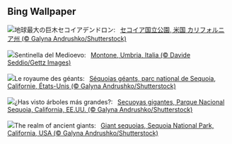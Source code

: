 ## Bing Wallpaper
![](https://www.bing.com/th?id=OHR.GiantSequoias_JA-JP1712203970_UHD.jpg&w=1000)地球最大の巨木セコイアデンドロン:&nbsp;&ensp;[セコイア国立公園, 米国 カリフォルニア州 (© Galyna Andrushko/Shutterstock)](https://www.bing.com/th?id=OHR.GiantSequoias_JA-JP1712203970_UHD.jpg)
<br><br/>
![](https://www.bing.com/th?id=OHR.FestivalMedioevo_IT-IT1145169158_UHD.jpg&w=1000)Sentinella del Medioevo:&nbsp;&ensp;[Montone, Umbria, Italia (© Davide Seddio/Gettz Images)](https://www.bing.com/th?id=OHR.FestivalMedioevo_IT-IT1145169158_UHD.jpg)
<br><br/>
![](https://www.bing.com/th?id=OHR.GiantSequoias_FR-FR6286299520_UHD.jpg&w=1000)Le royaume des géants:&nbsp;&ensp;[Séquoias géants, parc national de Sequoia, Californie, États-Unis (© Galyna Andrushko/Shutterstock)](https://www.bing.com/th?id=OHR.GiantSequoias_FR-FR6286299520_UHD.jpg)
<br><br/>
![](https://www.bing.com/th?id=OHR.GiantSequoias_ES-ES6715324180_UHD.jpg&w=1000)¿Has visto árboles más grandes?:&nbsp;&ensp;[Secuoyas gigantes, Parque Nacional Sequoia, California, EE.UU. (© Galyna Andrushko/Shutterstock)](https://www.bing.com/th?id=OHR.GiantSequoias_ES-ES6715324180_UHD.jpg)
<br><br/>
![](https://www.bing.com/th?id=OHR.GiantSequoias_EN-GB2106477767_UHD.jpg&w=1000)The realm of ancient giants:&nbsp;&ensp;[Giant sequoias, Sequoia National Park, California, USA (© Galyna Andrushko/Shutterstock)](https://www.bing.com/th?id=OHR.GiantSequoias_EN-GB2106477767_UHD.jpg)
<br><br/>
